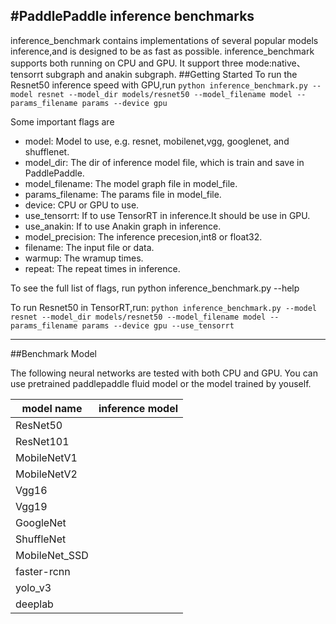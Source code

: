 #**PaddlePaddle inference benchmarks**
---
inference_benchmark contains implementations of several popular  models inference,and is designed to be as fast as possible. inference_benchmark supports both running on CPU and GPU. It support three mode:native、tensorrt subgraph and anakin subgraph.
##Getting Started
To run the Resnet50 inference speed with GPU,run
 `python inference_benchmark.py --model resnet --model_dir models/resnet50 --model_filename model --params_filename params --device gpu`
 
 Some important flags are
+ model: Model to use, e.g. resnet, mobilenet,vgg, googlenet, and shufflenet.
+ model_dir: The dir of inference model file, which is train and save in PaddlePaddle.
+ model_filename: The model graph file in model_file. 
+ params_filename: The params file in model_file.
+ device: CPU or GPU to use.
+ use_tensorrt: If to use TensorRT in inference.It should be use in GPU.
+ use_anakin: If to use Anakin graph in inference.
+ model_precision: The inference precesion,int8 or float32.
+ filename: The input file or data.
+ warmup: The wramup times.
+ repeat: The repeat times in inference.

To see the full list of flags, run python inference_benchmark.py --help

To run Resnet50 in TensorRT,run:
`python inference_benchmark.py --model resnet --model_dir models/resnet50 --model_filename model --params_filename params --device gpu --use_tensorrt`

---
##Benchmark Model

The following  neural networks are tested with both CPU and GPU. You can use pretrained paddlepaddle fluid model or the model trained by youself.

model name|   inference model
--|--|
ResNet50|
ResNet101|
MobileNetV1|
MobileNetV2|
Vgg16|
Vgg19|
GoogleNet|
ShuffleNet|
MobileNet_SSD|
faster-rcnn|
yolo_v3|
deeplab|
